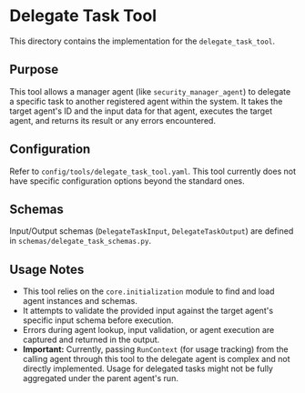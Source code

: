 # Delegate Task Tool

This directory contains the implementation for the `delegate_task_tool`.

## Purpose

This tool allows a manager agent (like `security_manager_agent`) to delegate a specific task to another registered agent within the system.
It takes the target agent's ID and the input data for that agent, executes the target agent, and returns its result or any errors encountered.

## Configuration

Refer to `config/tools/delegate_task_tool.yaml`.
This tool currently does not have specific configuration options beyond the standard ones.

## Schemas

Input/Output schemas (`DelegateTaskInput`, `DelegateTaskOutput`) are defined in `schemas/delegate_task_schemas.py`.

## Usage Notes

- This tool relies on the `core.initialization` module to find and load agent instances and schemas.
- It attempts to validate the provided input against the target agent's specific input schema before execution.
- Errors during agent lookup, input validation, or agent execution are captured and returned in the output.
- **Important:** Currently, passing `RunContext` (for usage tracking) from the calling agent through this tool to the delegate agent is complex and not directly implemented. Usage for delegated tasks might not be fully aggregated under the parent agent's run. 